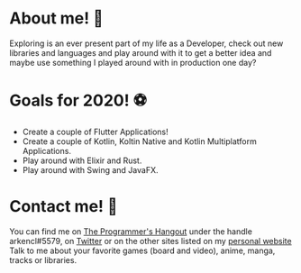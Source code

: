 # About me! 🐧

Exploring is an ever present part of my life as a Developer, check out new libraries and languages and play around with it to get a better idea and maybe use something I played around with in production one day?

# Goals for 2020! ⚽

* Create a couple of Flutter Applications!
* Create a couple of Kotlin, Koltin Native and Kotlin Multiplatform Applications.
* Play around with Elixir and Rust.
* Play around with Swing and JavaFX.

# Contact me! 📣

You can find me on [The Programmer's Hangout](https://discord.gg/programming) under the handle arkencl#5579,
on [Twitter](https://twitter.com/arkencl/) or on the other sites listed on my [personal website](https://arkencl.dev/)
Talk to me about your favorite games (board and video), anime, manga, tracks or libraries.

